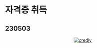 # 자격증 취득
## 230503
<p align="center">
	<a href="https://www.credly.com/users/jonghwan-shin.85eb67a5/badges"><img src="https://github.com/Shin-jongwhan/TIL/assets/62974484/2f4030cf-4d03-4bce-aa6e-8b643b37c45d" alt="credly" /></a>
</p>
